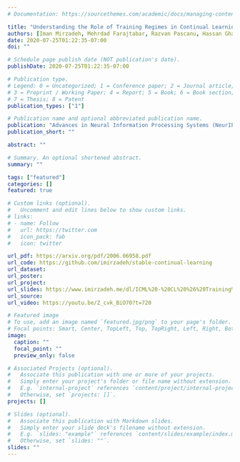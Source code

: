 ```yaml
---
# Documentation: https://sourcethemes.com/academic/docs/managing-content/

title: "Understanding the Role of Training Regimes in Continual Learning"
authors: [Iman Mirzadeh, Mehrdad Farajtabar, Razvan Pascanu, Hassan Ghasemzadeh]
date: 2020-07-25T01:22:35-07:00
doi: ""

# Schedule page publish date (NOT publication's date).
publishDate: 2020-07-25T01:22:35-07:00

# Publication type.
# Legend: 0 = Uncategorized; 1 = Conference paper; 2 = Journal article;
# 3 = Preprint / Working Paper; 4 = Report; 5 = Book; 6 = Book section;
# 7 = Thesis; 8 = Patent
publication_types: ["1"]

# Publication name and optional abbreviated publication name.
publication: "Advances in Neural Information Processing Systems (NeurIPS), 2020"
publication_short: ""

abstract: ""

# Summary. An optional shortened abstract.
summary: ""

tags: ["featured"]
categories: []
featured: true

# Custom links (optional).
#   Uncomment and edit lines below to show custom links.
# links:
# - name: Follow
#   url: https://twitter.com
#   icon_pack: fab
#   icon: twitter

url_pdf: https://arxiv.org/pdf/2006.06958.pdf
url_code: https://github.com/imirzadeh/stable-continual-learning
url_dataset:
url_poster:
url_project:
url_slides: https://www.imirzadeh.me/dl/ICML%20-%20CL%20%26%20Training%20Regime.pdf
url_source:
url_video: https://youtu.be/Z_cvk_BiO70?t=720

# Featured image
# To use, add an image named `featured.jpg/png` to your page's folder.
# Focal points: Smart, Center, TopLeft, Top, TopRight, Left, Right, BottomLeft, Bottom, BottomRight.
image:
  caption: ""
  focal_point: ""
  preview_only: false

# Associated Projects (optional).
#   Associate this publication with one or more of your projects.
#   Simply enter your project's folder or file name without extension.
#   E.g. `internal-project` references `content/project/internal-project/index.md`.
#   Otherwise, set `projects: []`.
projects: []

# Slides (optional).
#   Associate this publication with Markdown slides.
#   Simply enter your slide deck's filename without extension.
#   E.g. `slides: "example"` references `content/slides/example/index.md`.
#   Otherwise, set `slides: ""`.
slides: ""
---
```

